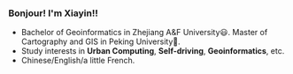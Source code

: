 ### Bonjour! I'm Xiayin!!

- Bachelor of Geoinformatics in Zhejiang A&F University😃. Master of Cartography and GIS in Peking University🚃.
- Study interests in **Urban Computing**, **Self-driving**, **Geoinformatics**, etc.
- Chinese/English/a little French.
